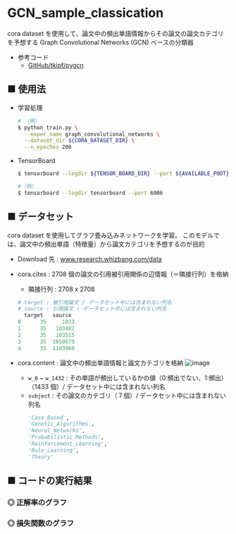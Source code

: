 # GCN_sample_classication
cora dataset を使用して、論文中の頻出単語情報からその論文の論文カテゴリを予想する Graph Convolutional Networks (GCN) ベースの分類器

- 参考コード
    - [GitHub/tkipf/pygcn](https://github.com/tkipf/pygcn)

## ■ 使用法

- 学習処理
  ```sh
  # （例）
  $ python train.py \
    --exper_name graph_convolutional_networks \
    --dataset_dir ${CORA_DATASET_DIR} \
    --n_epoches 200
  ```

- TensorBoard
  ```sh
  $ tensorboard --logdir ${TENSOR_BOARD_DIR} --port ${AVAILABLE_POOT}
  ```

  ```sh
  #（例）
  $ tensorboard --logdir tensorboard --port 6006
  ```

## ■ データセット
cora dataset を使用してグラフ畳み込みネットワークを学習。
このモデルでは、論文中の頻出単語（特徴量）から論文カテゴリを予想するのが目的

- Download 先 : www.research.whizbang.com/data

- cora.cites : 2708 個の論文の引用被引用関係の辺情報（＝隣接行列）を格納
  - 隣接行列 : 2708 x 2708
  ```python
  # target : 被引用論文 / データセット中には含まれない列名 
  # source : 引用論文 / データセット中には含まれない列名
    target   source
  0      35     1033
  1      35   103482
  2      35   103515
  3      35  1050679
  4      35  1103960
  ```

- cora.content : 論文中の頻出単語情報と論文カテゴリを格納
  ![image](https://user-images.githubusercontent.com/25688193/87515953-9804fd00-c6b7-11ea-9be1-25745f4b67ad.png)
  - `w_0` ~ `w_1432` : その単語が頻出しているかの値（0:頻出でない、1:頻出）（1433 個）/ データセット中には含まれない列名
  - `subject` : その論文のカテゴリ（７個）/ データセット中には含まれない列名
    ```python
    'Case_Based',
    'Genetic_Algorithms',
    'Neural_Networks',
    'Probabilistic_Methods',
    'Reinforcement_Learning',
    'Rule_Learning',
    'Theory'
    ```

## ■ コードの実行結果

### ◎ 正解率のグラフ


### ◎ 損失関数のグラフ


